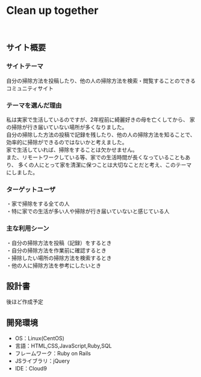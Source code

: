 # Clean up together
​
## サイト概要
### サイトテーマ
<!--何を『目的』とし、どのような『分類』なのかを簡潔に書く-->
 自分の掃除方法を投稿したり、他の人の掃除方法を検索・閲覧することのできるコミュニティサイト

### テーマを選んだ理由
<!--なぜこのようなテーマにしたかを説明する-->
 私は実家で生活しているのですが、2年程前に綺麗好きの母を亡くしてから、
 家の掃除が行き届いていない場所が多くなりました。<br>
 自分の掃除した方法の投稿で記録を残したり、他の人の掃除方法を知ることで、
 効率的に掃除ができるのではないかと考えました。<br>
 家で生活していれば、掃除をすることは欠かせません。<br>
 また、リモートワークしている等、家での生活時間が長くなっていることもあり、
 多くの人にとって家を清潔に保つことは大切なことだと考え、このテーマにしました。

### ターゲットユーザ
<!--誰に使ってもらうかを具体的に記載する-->
 ・家で掃除をする全ての人<br>
 ・特に家での生活が多い人や掃除が行き届いていないと感じている人

### 主な利用シーン
<!--どのような時に使うのかの状況を記載すること-->
​・自分の掃除方法を投稿（記録）をするとき<br>
​・自分の掃除方法を作業前に確認するとき<br>
​・掃除したい場所の掃除方法を検索するとき<br>
​・他の人に掃除方法を参考にしたいとき<br>

## 設計書
<!--テーマを設定・提出する時点では不要です-->
​後ほど作成予定

## 開発環境
- OS：Linux(CentOS)
- 言語：HTML,CSS,JavaScript,Ruby,SQL
- フレームワーク：Ruby on Rails
- JSライブラリ：jQuery
- IDE：Cloud9
​
<!--## 使用素材-->
<!--- 外部サービスの画像素材・音声素材を使用した場合は、必ずサービス名とURLを明記してください。-->
<!--- アプリケーションの実装に使用したgem/bootstrapのリファレンスなどの記載は不要です。-->
<!--- 使用しない場合は、使用素材の項目をREADMEから削除してください。-->
<!--折りたたむ-->